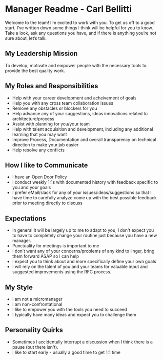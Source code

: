 # Manager Readme - Carl Bellitti

Welcome to the team! I’m excited to work with you. To get us off to a good start, I’ve written down some things I think will be helpful for you to know. Take a look, ask any questions you have, and if there is anything you’re not sure about, let’s talk.

## My Leadership Mission
To develop, motivate and empower people with the necessary tools to provide the best quality work.

## My Roles and Responsibilities
 - Help with your career development and acheivement of goals
 - Help you with any cross team collaboration issues
 - Remove any obstacles or blockers for you
 - Help advance any of your suggestions, ideas innovations related to architecture/process
 - Assist with planning for you/your team
 - Help with talent acquisition and development, including any additional learning that you may want
 - Improve Process, Documentation and overall transparency on technical direction to make your job easier
 - Help resolve any conflicts
 
## How I like to Communicate
 - I have an Open Door Policy
 - I conduct weekly 1:1s with documented history with feedback specific to you and your goals
 - I prefer eMail/slack for any of your issues/ideas/suggestions so that I have time to carefully analyze come up with the best possible feedback prior to meeting directly to discuss

## Expectations
 - In general it will be largely up to me to adapt to you, I don't expect you to have to completely change your routine just because you have a new manager.
 - Punctuality for meetings is important to me
 - I don't want any of your concerns/problems of any kind to linger, bring them forward ASAP so I can help
 - I expect you to think about and more specifically define your own goals
 - I will rely on the talent of you and your teams for valuable input and suggested improvements using the RFC process.

## My Style
 - I am not a micromanager
 - I am non-confrontational
 - I like to empower you with the tools you need to succeed
 - I typically have many ideas and expect you to challenge them

## Personality Quirks
 - Sometimes I accidentally interrupt a discussion when I think there is a pause (but there isn't).
 - I like to start early - usually a good time to get 1:1 time
